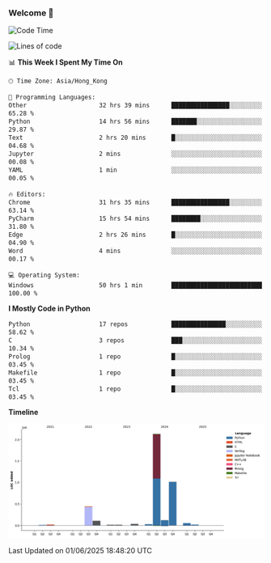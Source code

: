 ### Welcome 👋

<!--START_SECTION:waka-->
![Code Time](http://img.shields.io/badge/Code%20Time-2%2C110%20hrs%2014%20mins-blue)

![Lines of code](https://img.shields.io/badge/From%20Hello%20World%20I%27ve%20Written-4.0%20million%20lines%20of%20code-blue)

📊 **This Week I Spent My Time On** 

```text
🕑︎ Time Zone: Asia/Hong_Kong

💬 Programming Languages: 
Other                    32 hrs 39 mins      ████████████████░░░░░░░░░   65.28 % 
Python                   14 hrs 56 mins      ███████░░░░░░░░░░░░░░░░░░   29.87 % 
Text                     2 hrs 20 mins       █░░░░░░░░░░░░░░░░░░░░░░░░   04.68 % 
Jupyter                  2 mins              ░░░░░░░░░░░░░░░░░░░░░░░░░   00.08 % 
YAML                     1 min               ░░░░░░░░░░░░░░░░░░░░░░░░░   00.05 % 

🔥 Editors: 
Chrome                   31 hrs 35 mins      ████████████████░░░░░░░░░   63.14 % 
PyCharm                  15 hrs 54 mins      ████████░░░░░░░░░░░░░░░░░   31.80 % 
Edge                     2 hrs 26 mins       █░░░░░░░░░░░░░░░░░░░░░░░░   04.90 % 
Word                     4 mins              ░░░░░░░░░░░░░░░░░░░░░░░░░   00.17 % 

💻 Operating System: 
Windows                  50 hrs 1 min        █████████████████████████   100.00 % 
```

**I Mostly Code in Python** 

```text
Python                   17 repos            ███████████████░░░░░░░░░░   58.62 % 
C                        3 repos             ███░░░░░░░░░░░░░░░░░░░░░░   10.34 % 
Prolog                   1 repo              █░░░░░░░░░░░░░░░░░░░░░░░░   03.45 % 
Makefile                 1 repo              █░░░░░░░░░░░░░░░░░░░░░░░░   03.45 % 
Tcl                      1 repo              █░░░░░░░░░░░░░░░░░░░░░░░░   03.45 % 
```



**Timeline**

![Lines of Code chart](https://raw.githubusercontent.com/xhj2501/xhj2501/main/assets/bar_graph.png)


 Last Updated on 01/06/2025 18:48:20 UTC
<!--END_SECTION:waka-->

